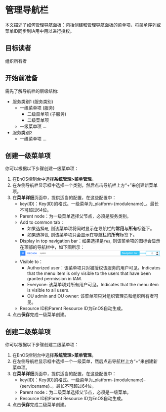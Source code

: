 # 管理导航栏

本文描述了如何管理导航面板：包括创建和管理导航面板的菜单项，将菜单序列或菜单ID同步到IA用中用以进行授权。


## 目标读者<audience>

   组织所有者


## 开始前准备<beforestart>

需先了解导航栏的层级结构:

 - 服务类别1 (服务类别)
   + 一级菜单项 (服务)
     - 二级菜单项 (子服务)
     - 二级菜单项
   + 一级菜单项
     ...
 - 服务类别2
   + 一级菜单项
     ...


## 创建一级菜单项<createlevel1>

你可以根据以下步骤创建一级菜单项：

1. 在EnOS控制台中选择**系统管理>菜单管理**。
2. 在左侧导航栏显示框中选择一个类别，然后点击导航栏上方“+”来创建新菜单项。
3. 在**菜单详细**页面中，提供适当的配置，在这些配置中：
   - key(ID)：Key(ID)的格式。一级菜单为_platform-{modulename}_。最长不可超过64位。
   - Parent node：为一级菜单选择父节点，必须是服务类别。
   - Add to common tab：
     + 如果选择`是`, 则该菜单项将同时显示在导航栏的**常用**与**所有**标签下。
     + 如果选择`否`, 则该菜单项只会显示在导航栏的**所有**标签下。
   -  Display in top navigation bar：如果选择是`Yes`, 则该菜单项的图标会显示在顶部的导航栏中，如下图所示：
      ![Image](../media/navigationbar.png)
   - Visible to：
     + Authorized user：该菜单项只对被授权该服务的用户可见。Indicates that the menu item is only visible to the users that have been granted permission in IAM.
     + Everyone: 该菜单项对所有用户可见。Indicates that the menu item is visible to all users.
     + OU admin and OU owner: 该菜单项只对组织管理员和组织所有者可见。
   - Resource ID和Parent Resource ID为EnOS自动生成。
4. 点击**保存**完成一级菜单创建。


## 创建二级菜单项<createlevel2>

你可以根据以下步骤创建二级菜单项：

1. 在EnOS控制台中选择**系统管理>菜单管理**。
2. 在左侧导航栏显示框中选择一个一级菜单，然后点击导航栏上方“+”来创建新菜单项。
3. 在**菜单详细**页面中，提供适当的配置，在这些配置中：
   - key(ID)：Key(ID)的格式。一级菜单为_platform-{modulename}-{servicename}_。最长不可超过64位。
   - Parent node：为二级菜单选择父节点，必须是一级菜单。
   - Resource ID和Parent Resource ID为EnOS自动生成。
4. 点击**保存**完成二级菜单创建。
